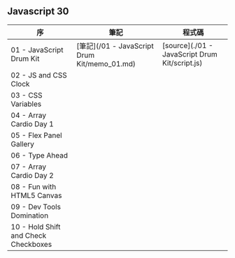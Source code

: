 ## Javascript 30 


|序 |筆記 | 程式碼|
| --- | ---| ---|
| 01 - JavaScript Drum Kit | [筆記](/01 - JavaScript Drum Kit/memo_01.md)|[source](./01 - JavaScript Drum Kit/script.js)|
| 02 - JS and CSS Clock| | |
| 03 - CSS Variables| | |
| 04 - Array Cardio Day 1| | |
| 05 - Flex Panel Gallery| | |
| 06 - Type Ahead| | |
| 07 - Array Cardio Day 2| | |
| 08 - Fun with HTML5 Canvas| | |
| 09 - Dev Tools Domination| | |
| 10 - Hold Shift and Check Checkboxes| | |
